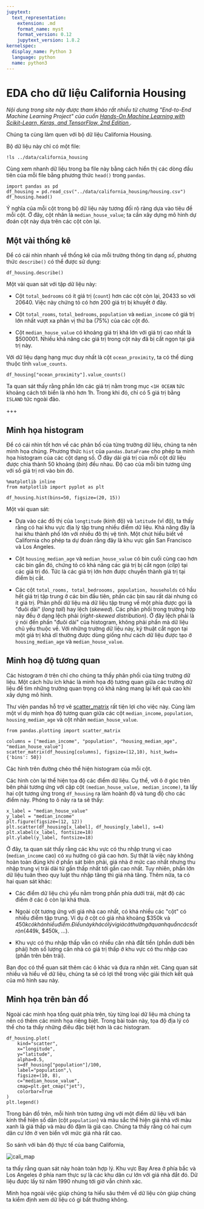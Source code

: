 ```yaml
---
jupytext:
  text_representation:
    extension: .md
    format_name: myst
    format_version: 0.12
    jupytext_version: 1.8.2
kernelspec:
  display_name: Python 3
  language: python
  name: python3
---
```


# EDA cho dữ liệu California Housing

_Nội dung trong site này được tham khảo rất nhiều từ chương "End-to-End Machine Learning Project" của cuốn [Hands-On Machine Learning with Scikit-Learn, Keras, and TensorFlow, 2nd Edition
](https://www.oreilly.com/library/view/hands-on-machine-learning/9781492032632/)._

Chúng ta cùng làm quen với bộ dữ liệu California Housing.

Bộ dữ liệu này chỉ có một file:

```{code-cell} ipython3
!ls ../data/california_housing
```

Cùng xem nhanh dữ liệu trong ba file này bằng cách hiển thị các dòng đầu tiên của mỗi file bằng phương thức `head()` trong `pandas`.

```{code-cell} ipython3
import pandas as pd
df_housing = pd.read_csv("../data/california_housing/housing.csv")
df_housing.head()
```

Ý nghĩa của mỗi cột trong bộ dữ liệu này tương đối rõ ràng dựa vào tiêu đề mỗi cột. Ở đây, cột nhãn là `median_house_value`; ta cần xây dựng mô hình dự đoán cột này dựa trên các cột còn lại.

## Một vài thống kê

Để có cái nhìn nhanh về thống kê của mỗi trường thông tin dạng *số*, phương thức `describe()` có thể được sử dụng:

```{code-cell} ipython3
df_housing.describe()
```

Một vài quan sát với tập dữ liệu này:

* Cột `total_bedrooms` có ít giá trị (`count`) hơn các cột còn lại, 20433 so với 20640. Việc này chứng tỏ có hơn 200 giá trị bị khuyết ở đây.

* Cột `total_rooms`, `total_bedrooms`, `population` và `median_income` có giá trị lớn nhất vượt xa phân vị thứ ba (75%) của các cột đó.

* Cột `median_house_value` có khoảng giá trị khá lớn với giá trị cao nhất là $500001. Nhiều khả năng các giá trị trong cột này đã bị cắt ngọn tại giá trị này.

Với dữ liệu dạng hạng mục duy nhất là cột `ocean_proximity`, ta có thể dùng thuộc tính `value_counts`.

```{code-cell} ipython3
df_housing["ocean_proximity"].value_counts()
```

Ta quan sát thấy rằng phần lớn các giá trị nằm trong mục `<1H OCEAN` tức khoảng cách tới biển là nhỏ hơn 1h. Trong khi đó, chỉ có 5 giá trị bằng `ISLAND` tức ngoài đảo.

+++

## Minh họa histogram

Để có cái nhìn tốt hơn về các phân bố của từng trường dữ liệu, chúng ta nên minh họa chúng. Phương thức `hist` của `pandas.DataFrame` cho phép ta minh họa histogram của các cột dạng số. Ở đây dải giá trị của mỗi cột dữ liệu được chia thành 50 khoảng (_bin_) đều nhau. Độ cao của mỗi bin tương ứng với số giá trị rơi vào bin đó.

```{code-cell} ipython3
%matplotlib inline
from matplotlib import pyplot as plt

df_housing.hist(bins=50, figsize=(20, 15))

```

Một vài quan sát:

* Dựa vào các đồ thị của `longtitude` (kinh độ) và `latitude` (vĩ độ), ta thấy rằng có hai khu vực địa lý tập trung nhiều điểm dữ liệu. Khả năng đây là hai khu thành phố lớn với nhiều đô thị vệ tinh. Một chút hiểu biết về California cho phép ta dự đoán rằng đây là khu vực gần San Francisco và Los Angeles.

* Cột `housing_median_age` và `median_house_value` có bin cuối cùng cao hơn các bin gần đó, chứng tỏ có khả năng các giá trị bị cắt ngọn (_clip_) tại các giá trị đó. Tức là các giá trị lớn hơn được chuyển thành giá trị tại điểm bị cắt.

* Các cột `total_rooms, total_bedroooms, population, households` có hầu hết giá trị tập trung ở các bin đầu tiên, phần các bin sau rất dài nhưng có ít giá trị. Phân phối dữ liệu mà dữ liệu tập trung về một phía được gọi là "đuôi dài" (_long tail_) hay lệch (_skewed_). Các phân phối trong trường hợp này đều ở dạng lệch phải (_right-skewed distribution_). Ở đây lệch phải là ý nói đến phần "đuôi dài" của histogram, không phải phần mà dữ liệu chủ yếu thuộc về. Với những trường dữ liệu này, kỹ thuật cắt ngọn tại một giá trị khả dĩ thường được dùng giống như cách dữ liệu được tạo ở `housing_median_age` và `median_house_value`.

## Minh hoạ độ tương quan

Các histogram ở trên chỉ cho chúng ta thấy phân phối của từng trường dữ liệu. Một cách hữu ích khác là minh họa độ tương quan giữa các trường dữ liệu để tìm những trường quan trọng có khả năng mang lại kết quả cao khi xây dựng mô hình.

Thư viện pandas hỗ trợ vẽ [scatter_matrix](https://pandas.pydata.org/pandas-docs/version/0.23.4/generated/pandas.plotting.scatter_matrix.html) rất tiện lợi cho việc này. Cùng làm một ví dụ minh họa độ tương quan giữa các cột `median_income`, `population`, `housing_median_age` và cột nhãn `median_house_value`.

```{code-cell} ipython3
from pandas.plotting import scatter_matrix

columns = ["median_income", "population", "housing_median_age", "median_house_value"]
scatter_matrix(df_housing[columns], figsize=(12,10), hist_kwds={'bins': 50})
```

Các hình trên đường chéo thể hiện histogram của mỗi cột.

Các hình còn lại thể hiện tọa độ các điểm dữ liệu.
Cụ thể, với ô ở góc trên bên phải tương ứng với cặp cột `(median_house_value, median_income)`, ta lấy hai cột tương ứng trong `df_housing` ra làm hoành độ và tung độ cho các điểm này. Phóng to ô này ra ta sẽ thấy:

```{code-cell} ipython3
x_label = "median_house_value"
y_label = "median_income"
plt.figure(figsize=(12, 12))
plt.scatter(df_housing[x_label], df_housing[y_label], s=4)
plt.xlabel(x_label, fontsize=18)
plt.ylabel(y_label, fontsize=18)
```

Ở đây, ta quan sát thấy rằng các khu vực có thu nhập trung vị cao (`median_income` cao) có xu hướng có giá cao hơn. Sự thật là việc này không hoàn toàn đúng khi ở phần sát biên phải, giá nhà ở mức cao nhất nhưng thu nhập trung vị trải dài từ gần thấp nhất tới gần cao nhất. Tuy nhiên, phần lớn dữ liệu tuân theo quy luật thu nhập tăng thì giá nhà tăng. Thêm nữa, ta có hai quan sát khác:

* Các điểm dữ liệu chủ yếu nằm trong phần phía dưới trái, mật độ các điểm ở các ô còn lại khá thưa.

* Ngoài cột tương ứng với giá nhà cao nhất, có khá nhiều các "cột" có nhiều điểm tập trung. Ví dụ ở cột có giá nhà khoảng $350k và $450k có khá nhiều điểm. Điều này khá có lý vì giá cả thường ở quanh quẩn các số tròn ($449k, $450k, ...).

* Khu vực có thu nhập thấp vẫn có nhiều căn nhà đắt tiền (phần dưới bên phải) hơn số lượng căn nhà có giá trị thấp ở khu vực có thu nhập cao (phần trên bên trái).

Bạn đọc có thể quan sát thêm các ô khác và đưa ra nhận xét. Càng quan sát nhiều và hiểu về dữ liệu, chúng ta sẽ có lợi thế trong việc giải thích kết quả của mô hình sau này.

## Minh họa trên bản đồ

Ngoài các minh họa tổng quát phía trên, tùy từng loại dữ liệu mà chúng ta nên có thêm các minh họa riêng biệt. Trong bài toán này, tọa độ địa lý có thể cho ta thấy những điều đặc biệt hơn là các histogram.

```{code-cell} ipython3
df_housing.plot(
    kind="scatter",
    x="longitude",
    y="latitude",
    alpha=0.5,
    s=df_housing["population"]/100,
    label="population",\
    figsize=(10, 8),
    c="median_house_value",
    cmap=plt.get_cmap("jet"),
    colorbar=True
)
plt.legend()
```

Trong bản đồ trên, mỗi hình tròn tương ứng với một điểm dữ liệu với bán kính thể hiện số dân (cột `population`) và màu sắc thể hiện giá nhà với màu xanh là giá thấp và màu đỏ đậm là giá cao. Chúng ta thấy rằng có hai cụm dân cư lớn ở ven biển với mức giá nhà rất cao.

So sánh với bản độ thực tế của bang California,

![cali_map](imgs/cali_map.png)

ta thấy rằng quan sát này hoàn toàn hợp lý. Khu vực Bay Area ở phía bắc và Los Angeles ở phía nam thực sự là các khu dân cư lớn với giá nhà đắt đó. Dữ liệu được lấy từ năm 1990 nhưng tới giờ vẫn chính xác.

Minh họa ngoài việc giúp chúng ta hiểu sâu thêm về dữ liệu còn giúp chúng ta kiểm định xem dữ liệu có gì bất thường không.
